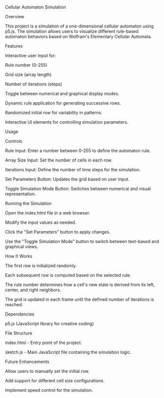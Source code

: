 Cellular Automaton Simulation

Overview

This project is a simulation of a one-dimensional cellular automaton using p5.js. The simulation allows users to visualize different rule-based automaton behaviors based on Wolfram's Elementary Cellular Automata.

Features

Interactive user input for:

Rule number (0-255)

Grid size (array length)

Number of iterations (steps)

Toggle between numerical and graphical display modes.

Dynamic rule application for generating successive rows.

Randomized initial row for variability in patterns.

Interactive UI elements for controlling simulation parameters.

Usage

Controls

Rule Input: Enter a number between 0-255 to define the automaton rule.

Array Size Input: Set the number of cells in each row.

Iterations Input: Define the number of time steps for the simulation.

Set Parameters Button: Updates the grid based on user input.

Toggle Simulation Mode Button: Switches between numerical and visual representation.

Running the Simulation

Open the index.html file in a web browser.

Modify the input values as needed.

Click the "Set Parameters" button to apply changes.

Use the "Toggle Simulation Mode" button to switch between text-based and graphical views.

How It Works

The first row is initialized randomly.

Each subsequent row is computed based on the selected rule.

The rule number determines how a cell's new state is derived from its left, center, and right neighbors.

The grid is updated in each frame until the defined number of iterations is reached.

Dependencies

p5.js (JavaScript library for creative coding)

File Structure

index.html - Entry point of the project.

sketch.js - Main JavaScript file containing the simulation logic.

Future Enhancements

Allow users to manually set the initial row.

Add support for different cell size configurations.

Implement speed control for the simulation.